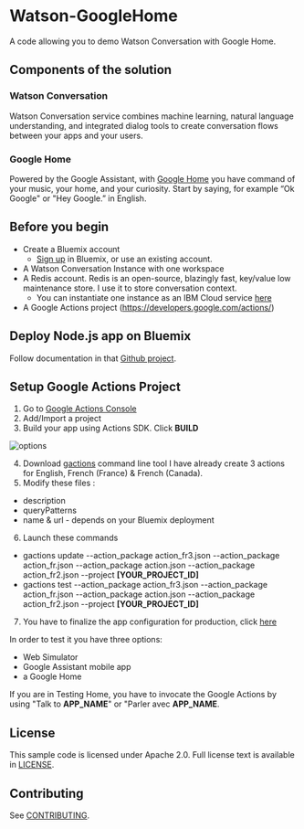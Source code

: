# Watson-GoogleHome
A code allowing you to demo Watson Conversation with Google Home.

## Components of the solution

### Watson Conversation
Watson Conversation service combines machine learning, natural language understanding, and integrated dialog tools to create conversation flows between your apps and your users.

### Google Home
Powered by the Google Assistant, with [Google Home](https://support.google.com/googlehome/answer/7029281?hl=en) you have command of your music, your home, and your curiosity. Start by saying, for example “Ok Google" or "Hey Google.” in English.

## Before you begin

* Create a Bluemix account
    * [Sign up](https://console.ng.bluemix.net/registration/?target=/catalog/%3fcategory=watson) in Bluemix, or use an existing account. 
* A Watson Conversation Instance with one workspace
* A Redis account. Redis is an open-source, blazingly fast, key/value low maintenance store. I use it to store conversation context. 
    * You can instantiate one instance as an IBM Cloud service [here](https://console.bluemix.net/catalog/services/compose-for-redis?taxonomyNavigation=apps)
* A Google Actions project (https://developers.google.com/actions/)

## Deploy Node.js app on Bluemix

Follow documentation in that [Github project](https://github.com/watson-developer-cloud/conversation-simple).

## Setup Google Actions Project

1. Go to [Google Actions Console](https://console.actions.google.com)
2. Add/Import a project
3. Build your app using Actions SDK. Click **BUILD**

![options](https://developers.google.com/actions/images/aog-project-apiai-actions.png)

4. Download [gactions](https://developers.google.com/actions/tools/gactions-cli) command line tool
I have already create 3 actions for English, French (France) & French (Canada).
5. Modify these files :
  * description
  * queryPatterns
  * name & url - depends on your Bluemix deployment 
6. Launch these commands
  * gactions update --action_package action_fr3.json --action_package action_fr.json --action_package action.json --action_package action_fr2.json --project **[YOUR_PROJECT_ID]**
  * gactions test --action_package action_fr3.json --action_package action_fr.json --action_package action.json --action_package action_fr2.json --project **[YOUR_PROJECT_ID]**
7. You have to finalize the app configuration for production, click [here](https://developers.google.com/actions/sdk/submit-app)

In order to test it you have three options:
- Web Simulator
- Google Assistant mobile app 
- a Google Home

If you are in Testing Home, you have to invocate the Google Actions by using "Talk to **APP_NAME**" or "Parler avec **APP_NAME**.

## License

This sample code is licensed under Apache 2.0.
Full license text is available in [LICENSE](LICENSE).

## Contributing

See [CONTRIBUTING](CONTRIBUTING.md).
